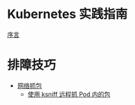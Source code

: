 # Kubernetes 实践指南

[序言](README.md)

# 排障技巧

- [网络抓包](troubleshooting/network/README.md)
  - [使用 ksniff 远程抓 Pod 内的包](troubleshooting/network/ksniff.md)